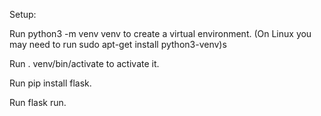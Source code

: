 Setup:

Run python3 -m venv venv to create a virtual environment. (On Linux you may need to run sudo apt-get install python3-venv)s

Run . venv/bin/activate to activate it.

Run pip install flask.

Run flask run.